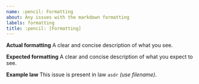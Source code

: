 ```yaml
---
name: :pencil: Formatting
about: Any issues with the markdown formatting
labels: formatting
title: :pencil: [Formatting]
---
```


**Actual formatting**
A clear and concise description of what you see.

**Expected formatting**
A clear and concise description of what you expect to see.

**Example law**
This issue is present in law `asdr` _(use filename)_.
